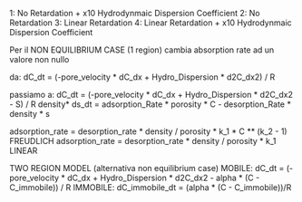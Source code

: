 1: No Retardation + x10 Hydrodynmaic Dispersion Coefficient
2: No Retardation
3: Linear Retardation
4: Linear Retardation + x10 Hydrodynmaic Dispersion Coefficient


Per il NON EQUILIBRIUM CASE (1 region)
cambia absorption rate ad un valore non nullo

da: dC_dt = (-pore_velocity * dC_dx + Hydro_Dispersion * d2C_dx2) / R

passiamo a:
dC_dt = (-pore_velocity * dC_dx + Hydro_Dispersion * d2C_dx2 - S) / R
density* ds_dt = adsorption_Rate * porosity * C - desorption_Rate * density * s

adsorption_rate = desorption_rate * density / porosity * k_1 * C ** (k_2 - 1) FREUDLICH
adsorption_rate = desorption_rate * density / porosity * k_1 LINEAR


TWO REGION MODEL (alternativa non equilibrium case)
MOBILE: dC_dt = (-pore_velocity * dC_dx + Hydro_Dispersion * d2C_dx2 - alpha * (C - C_immobile)) / R
IMMOBILE: dC_immobile_dt = (alpha * (C - C_immobile))/R

